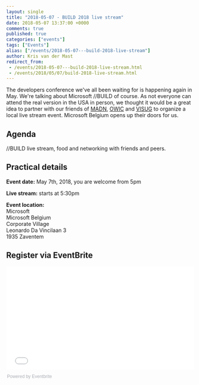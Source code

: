 ```yaml
---
layout: single
title: "2018-05-07 - BUILD 2018 live stream"
date: 2018-05-07 13:37:00 +0000
comments: true
published: true
categories: ["events"]
tags: ["Events"]
alias: ["/events/2018-05-07---build-2018-live-stream"]
author: Kris van der Mast
redirect_from:
 - /events/2018-05-07---build-2018-live-stream.html
 - /events/2018/05/07/build-2018-live-stream.html
---
```


The developers conference we've all been waiting for is happening again in May. We're talking about Microsoft //BUILD of course. As not everyone can attend the real version in the USA in person, we thought it would be a great idea to partner with our friends of [MADN](http://www.madn.be), [OWIC](http://www.owic.be) and [VISUG](http://www.visug.be) to organize a local live stream event. Microsoft Belgium opens up their doors for us. 

## Agenda
//BUILD live stream, food and networking with friends and peers.

## Practical details
**Event date:** May 7th, 2018, you are welcome from 5pm

**Live stream:** starts at 5:30pm

**Event location:**<br />
Microsoft<br />
Microsoft Belgium<br/>
Corporate Village<br/>
Leonardo Da Vincilaan 3<br/>
1935 Zaventem

## Register via EventBrite
<div style="width:100%; text-align:left;"><iframe src="//eventbrite.com/tickets-external?eid=43317846846&ref=etckt" frameborder="0" height="275" width="100%" vspace="0" hspace="0" marginheight="5" marginwidth="5" scrolling="auto" allowtransparency="true"></iframe><div style="font-family:Helvetica, Arial; font-size:12px; padding:10px 0 5px; margin:2px; width:100%; text-align:left;" ><a class="powered-by-eb" style="color: #ADB0B6; text-decoration: none;" target="_blank" href="http://www.eventbrite.com/">Powered by Eventbrite</a></div></div>